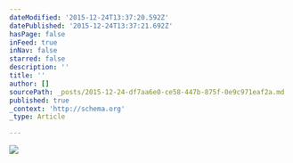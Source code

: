 ```yaml
---
dateModified: '2015-12-24T13:37:20.592Z'
datePublished: '2015-12-24T13:37:21.692Z'
hasPage: false
inFeed: true
inNav: false
starred: false
description: ''
title: ''
author: []
sourcePath: _posts/2015-12-24-df7aa6e0-ce58-447b-875f-0e9c971eaf2a.md
published: true
_context: 'http://schema.org'
_type: Article

---
```

![](https://the-grid-user-content.s3-us-west-2.amazonaws.com/f13ca5db-8922-4b89-ac28-881c2c29610e.jpg)
